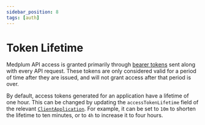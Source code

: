 ```yaml
---
sidebar_position: 8
tags: [auth]
---
```


# Token Lifetime

Medplum API access is granted primarily through [bearer tokens](https://oauth.net/2/bearer-tokens/) sent along with
every API request. These tokens are only considered valid for a period of time after they are issued, and will not
grant access after that period is over.

By default, access tokens generated for an application have a lifetime of one hour. This can be changed by updating the
`accessTokenLifetime` field of the relevant [`ClientApplication`](/docs/api/fhir/medplum/clientapplication). For example,
it can be set to `10m` to shorten the lifetime to ten minutes, or to `4h` to increase it to four hours.
